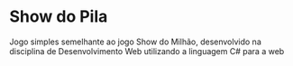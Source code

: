 # Show do Pila

Jogo simples semelhante ao jogo Show do Milhão, desenvolvido na disciplina de Desenvolvimento Web utilizando a linguagem C# para a web
